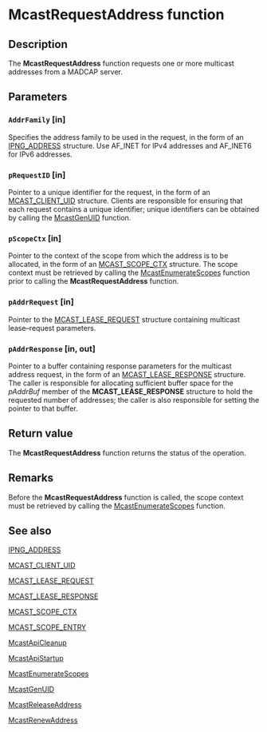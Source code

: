 # McastRequestAddress function

## Description

The
**McastRequestAddress** function requests one or more multicast addresses from a MADCAP server.

## Parameters

### `AddrFamily` [in]

Specifies the address family to be used in the request, in the form of an
[IPNG_ADDRESS](https://learn.microsoft.com/windows/desktop/api/madcapcl/ns-madcapcl-ipng_address) structure. Use AF_INET for IPv4 addresses and AF_INET6 for IPv6 addresses.

### `pRequestID` [in]

Pointer to a unique identifier for the request, in the form of an
[MCAST_CLIENT_UID](https://learn.microsoft.com/windows/desktop/api/madcapcl/ns-madcapcl-mcast_client_uid) structure. Clients are responsible for ensuring that each request contains a unique identifier; unique identifiers can be obtained by calling the
[McastGenUID](https://learn.microsoft.com/previous-versions/windows/desktop/api/madcapcl/nf-madcapcl-mcastgenuid) function.

### `pScopeCtx` [in]

Pointer to the context of the scope from which the address is to be allocated, in the form of an
[MCAST_SCOPE_CTX](https://learn.microsoft.com/windows/desktop/api/madcapcl/ns-madcapcl-mcast_scope_ctx) structure. The scope context must be retrieved by calling the
[McastEnumerateScopes](https://learn.microsoft.com/previous-versions/windows/desktop/api/madcapcl/nf-madcapcl-mcastenumeratescopes) function prior to calling the
**McastRequestAddress** function.

### `pAddrRequest` [in]

Pointer to the
[MCAST_LEASE_REQUEST](https://learn.microsoft.com/windows/desktop/api/madcapcl/ns-madcapcl-mcast_lease_request) structure containing multicast lease–request parameters.

### `pAddrResponse` [in, out]

Pointer to a buffer containing response parameters for the multicast address request, in the form of an
[MCAST_LEASE_RESPONSE](https://learn.microsoft.com/windows/desktop/api/madcapcl/ns-madcapcl-mcast_lease_response) structure. The caller is responsible for allocating sufficient buffer space for the *pAddrBuf* member of the
**MCAST_LEASE_RESPONSE** structure to hold the requested number of addresses; the caller is also responsible for setting the pointer to that buffer.

## Return value

The
**McastRequestAddress** function returns the status of the operation.

## Remarks

Before the
**McastRequestAddress** function is called, the scope context must be retrieved by calling the
[McastEnumerateScopes](https://learn.microsoft.com/previous-versions/windows/desktop/api/madcapcl/nf-madcapcl-mcastenumeratescopes) function.

## See also

[IPNG_ADDRESS](https://learn.microsoft.com/windows/desktop/api/madcapcl/ns-madcapcl-ipng_address)

[MCAST_CLIENT_UID](https://learn.microsoft.com/windows/desktop/api/madcapcl/ns-madcapcl-mcast_client_uid)

[MCAST_LEASE_REQUEST](https://learn.microsoft.com/windows/desktop/api/madcapcl/ns-madcapcl-mcast_lease_request)

[MCAST_LEASE_RESPONSE](https://learn.microsoft.com/windows/desktop/api/madcapcl/ns-madcapcl-mcast_lease_response)

[MCAST_SCOPE_CTX](https://learn.microsoft.com/windows/desktop/api/madcapcl/ns-madcapcl-mcast_scope_ctx)

[MCAST_SCOPE_ENTRY](https://learn.microsoft.com/windows/desktop/api/madcapcl/ns-madcapcl-mcast_scope_entry)

[McastApiCleanup](https://learn.microsoft.com/previous-versions/windows/desktop/api/madcapcl/nf-madcapcl-mcastapicleanup)

[McastApiStartup](https://learn.microsoft.com/previous-versions/windows/desktop/api/madcapcl/nf-madcapcl-mcastapistartup)

[McastEnumerateScopes](https://learn.microsoft.com/previous-versions/windows/desktop/api/madcapcl/nf-madcapcl-mcastenumeratescopes)

[McastGenUID](https://learn.microsoft.com/previous-versions/windows/desktop/api/madcapcl/nf-madcapcl-mcastgenuid)

[McastReleaseAddress](https://learn.microsoft.com/previous-versions/windows/desktop/api/madcapcl/nf-madcapcl-mcastreleaseaddress)

[McastRenewAddress](https://learn.microsoft.com/previous-versions/windows/desktop/api/madcapcl/nf-madcapcl-mcastrenewaddress)